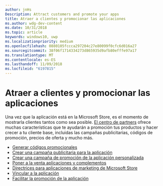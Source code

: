 ```yaml
---
author: jnHs
Description: Attract customers and promote your apps
title: Atraer a clientes y promocionar las aplicaciones
ms.author: wdg-dev-content
ms.date: 10/31/2018
ms.topic: article
keywords: windows10, uwp
ms.localizationpriority: medium
ms.openlocfilehash: 0880105fccca297204c27e80099f0cfc6d016a27
ms.sourcegitcommit: 38f06f1714334273d865935d9afb80efffe97a17
ms.translationtype: MT
ms.contentlocale: es-ES
ms.lasthandoff: 11/09/2018
ms.locfileid: "6197815"
---
```

# <a name="attract-customers-and-promote-your-apps"></a>Atraer a clientes y promocionar las aplicaciones

Una vez que la aplicación está en la Microsoft Store, es el momento de mostrarla clientes tantos como sea posible. [El centro de partners](https://partner.microsoft.com/dashboard) ofrece muchas características que te ayudarán a promoción tus productos y hacer crecer a tu cliente base, incluidas las campañas publicitarias, códigos de promoción, precios de oferta y mucho más.

-   [Generar códigos promocionales](generate-promotional-codes.md)
-   [Crear una campaña publicitaria para la aplicación](create-an-ad-campaign-for-your-app.md)
-   [Crear una campaña de promoción de la aplicación personalizada](create-a-custom-app-promotion-campaign.md)
-   [Poner a la venta aplicaciones y complementos](put-apps-and-add-ons-on-sale.md)
-   [Directrices para aplicaciones de marketing de Microsoft Store](app-marketing-guidelines.md)
-   [Vincular a la aplicación](link-to-your-app.md)
-   [Facilitar la promoción de la aplicación](make-your-app-easier-to-promote.md)

 

 
